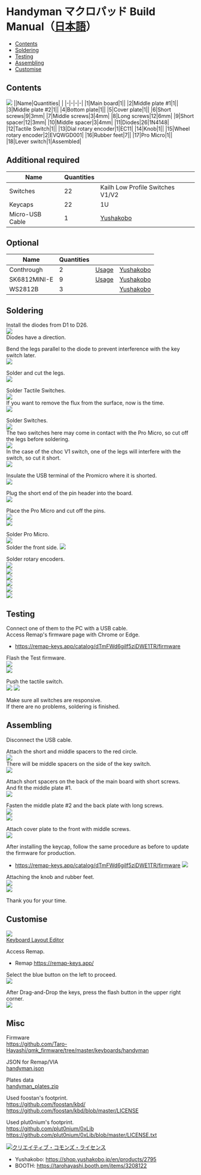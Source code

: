 # Handyman マクロパッド Build Manual（[日本語](https://github.com/Taro-Hayashi/Handyman/blob/main/README.md)）
- [Contents](#Contents)
- [Soldering](#Soldering)
- [Testing](#Testing)
- [Assembling](#Assembling)
- [Customise](#Customise)


## Contents
![](img/IMG_5094.jpg)
||Name|Quantities| |
|-|-|-|-|
|1|Main board|1||
|2|Middle plate #1|1||
|3|Middle plate #2|1||
|4|Bottom plate|1||
|5|Cover plate|1||
|6|Short screws|9|3mm|
|7|Middle screws|3|4mm|
|8|Long screws|12|6mm|
|9|Short spacer|12|3mm|
|10|Middle spacer|3|4mm|
|11|Diodes|26|1N4148|
|12|Tactile Switch|1||
|13|Dial rotary encoder|1|EC11|
|14|Knob|1||
|15|Wheel rotary encoder|2|EVQWGD001|
|16|Rubber feet|7||
|17|Pro Micro|1||
|18|Lever switch|1|Assembled|

## Additional required
|Name|Quantities||
|-|-|-|
|Switches|22|Kailh Low Profile Switches V1/V2|
|Keycaps|22|1U|
|Micro-USB Cable|1|[Yushakobo](https://shop.yushakobo.jp/en/products/usb-cable-micro-b-0-8m)|

## Optional
|Name|Quantities|||
|-|-|-|-|
|Conthrough|2|[Usage](conthrough_EN.md)|[Yushakobo](https://shop.yushakobo.jp/products/31?_pos=1&_sid=ca92edae3&_ss=r&variant=37665714405537)|
|SK6812MINI-E|9|[Usage](led_EN.md)|[Yushakobo](https://shop.yushakobo.jp/en/products/sk6812mini-e-10)|
|WS2812B|3||[Yushakobo](https://shop.yushakobo.jp/en/products/a0800ws-01-10)|

## Soldering
Install the diodes from D1 to D26.  
![](img/IMG_5102.jpg)  
Diodes have a direction.  

Bend the legs parallel to the diode to prevent interference with the key switch later.  
![](img/IMG_5103.jpg)  

Solder and cut the legs.  
![](img/IMG_5104.jpg)   

Solder Tactile Switches.  
![](img/IMG_5106.jpg)   
If you want to remove the flux from the surface, now is the time.  
![](img/IMG_5107.jpg)   

Solder Switches.  
![](img/IMG_5108.jpg)  
The two switches here may come in contact with the Pro Micro, so cut off the legs before soldering.  
![](img/IMG_5109.jpg)  
In the case of the choc V1 switch, one of the legs will interfere with the switch, so cut it short.  
![](img/IMG_5110.jpg)  

Insulate the USB terminal of the Promicro where it is shorted.  
![](img/IMG_5113.jpg)   

Plug the short end of the pin header into the board.  
![](img/IMG_5114.jpg)   

Place the Pro Micro and cut off the pins.  
![](img/IMG_5115.jpg)   
![](img/IMG_5116.jpg)   

Solder Pro Micro.  
![](img/IMG_5014.jpg)   
Solder the front side.
![](img/IMG_5017.jpg)   

Solder rotary encoders.  
![](img/wheel1.jpg)  
![](img/wheel2.jpg)  
![](img/wheel3.jpg)  
![](img/rot1.jpg)  
![](img/rot2.jpg)  
![](img/rot3.jpg)  

## Testing
Connect one of them to the PC with a USB cable.  
Access Remap's firmware page with Chrome or Edge.  
- https://remap-keys.app/catalog/dTmFWd6gilf5ziDWE1TR/firmware

Flash the Test firmware.  
![](img/remap02.jpg)  
![](img/remap03.jpg)  

Push the tactile switch.  
![](img/remap04.jpg) 
![](img/remap05.jpg) 

Make sure all switches are responsive.  
If there are no problems, soldering is finished.  

## Assembling
Disconnect the USB cable. 

Attach the short and middle spacers to the red circle.  
![](img/bottom1.jpg)  
There will be middle spacers on the side of the key switch.  
![](img/bottom2.jpg)  

Attach short spacers on the back of the main board with short screws.  
And fit the middle plate #1.  
![](img/bottom3.jpg)  

Fasten the middle plate #2 and the back plate with long screws.  
![](img/bottom4.jpg)  
![](img/bottom5.jpg)  

Attach cover plate to the front with middle screws.  
![](img/bottom6.jpg)  

After installing the keycap, follow the same procedure as before to update the firmware for production.  
- https://remap-keys.app/catalog/dTmFWd6gilf5ziDWE1TR/firmware
![](img/remap06.jpg)  

Attaching the knob and rubber feet.  
![](img/nob.jpg)  
![](img/full.jpg)  

Thank you for your time.  

## Customise
![](img/layout.png)  
[Keyboard Layout Editor](http://www.keyboard-layout-editor.com/#/gists/b1de3d8b33b46ababd2dff071c8af257)  

Access Remap.  
- Remap https://remap-keys.app/

Select the blue button on the left to proceed.  
![](img/remap1.png)  

After Drag-and-Drop the keys, press the flash button in the upper right corner.  
![](img/remap3.png)  

## Misc
Firmware  
https://github.com/Taro-Hayashi/qmk_firmware/tree/master/keyboards/handyman

JSON for Remap/VIA  
[handyman.json](https://github.com/Taro-Hayashi/Handyman/releases/download/14.19/handyman.json)  

Plates data   
[handyman_plates.zip](https://github.com/Taro-Hayashi/Handyman/releases/download/14.31/handyman_plates.zip)  

Used foostan's footprint.  
https://github.com/foostan/kbd/  
https://github.com/foostan/kbd/blob/master/LICENSE  

Used plut0nium's footprint.  
https://github.com/plut0nium/0xLib  
https://github.com/plut0nium/0xLib/blob/master/LICENSE.txt  

<a rel="license" href="http://creativecommons.org/licenses/by-sa/4.0/"><img alt="クリエイティブ・コモンズ・ライセンス" style="border-width:0" src="https://i.creativecommons.org/l/by-sa/4.0/88x31.png" /></a><br />

- Yushakobo: https://shop.yushakobo.jp/en/products/2795  
- BOOTH: https://tarohayashi.booth.pm/items/3208122
